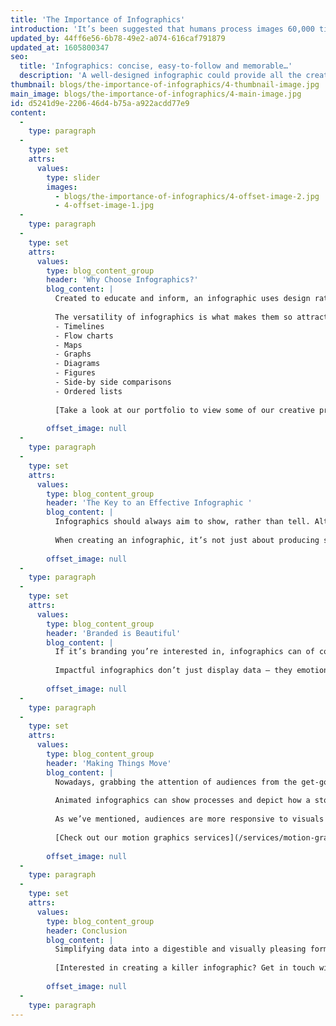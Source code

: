 ```yaml
---
title: 'The Importance of Infographics'
introduction: 'It’s been suggested that humans process images 60,000 times faster than text. It’s nice to have a little [science](http://www.t-sciences.com/news/humans-process-visual-data-better) to back up the age-old idiom ‘a picture’s worth a thousand words’, not least because it reinforces our long-held opinion that infographics are, well… pretty good.'
updated_by: 44ff6e56-6b78-49e2-a074-616caf791879
updated_at: 1605800347
seo:
  title: 'Infographics: concise, easy-to-follow and memorable…'
  description: 'A well-designed infographic could provide all the creative answers you’re looking for. Get in touch with our team today on 01253 297900.'
thumbnail: blogs/the-importance-of-infographics/4-thumbnail-image.jpg
main_image: blogs/the-importance-of-infographics/4-main-image.jpg
id: d5241d9e-2206-46d4-b75a-a922acdd77e9
content:
  -
    type: paragraph
  -
    type: set
    attrs:
      values:
        type: slider
        images:
          - blogs/the-importance-of-infographics/4-offset-image-2.jpg
          - 4-offset-image-1.jpg
  -
    type: paragraph
  -
    type: set
    attrs:
      values:
        type: blog_content_group
        header: 'Why Choose Infographics?'
        blog_content: |
          Created to educate and inform, an infographic uses design rationale to simplify complex data and present it in an easy-to-digest format. Nobody enjoys staring into an endless abyss of statistics – thankfully, an infographic can contextualise information and save us from drowning in a sea of numbers and figures.
          
          The versatility of infographics is what makes them so attractive as a design solution. There are a number of ways to present data, including:
          - Timelines
          - Flow charts
          - Maps
          - Graphs
          - Diagrams
          - Figures
          - Side-by side comparisons
          - Ordered lists
          
          [Take a look at our portfolio to view some of our creative projects](/work)
          
        offset_image: null
  -
    type: paragraph
  -
    type: set
    attrs:
      values:
        type: blog_content_group
        header: 'The Key to an Effective Infographic '
        blog_content: |
          Infographics should always aim to show, rather than tell. Although text always plays a vital role in any design, the visual aspects of an infographic should be able to communicate effectively without an over-reliance on typography. 
          
          When creating an infographic, it’s not just about producing something that looks good – designers must also be able to figure out the best way of visualising and representing data depending on the topic at hand. The central concept behind an infographic should be reflected in the data that is being presented, which is why a designer needs to be able to interpret the relationship between different sets of information.
          
        offset_image: null
  -
    type: paragraph
  -
    type: set
    attrs:
      values:
        type: blog_content_group
        header: 'Branded is Beautiful'
        blog_content: |
          If it’s branding you’re interested in, infographics can of course be designed to adhere company guidelines. Branded infographics are effective because they tell a data-driven story alongside your brand’s own narrative, offering an ideal means of applying your company’s expertise and authority to matters. Whether designed for a set of annual reports or an Instagram post, an engaging and relevant infographic will lead people to value your brand’s credibility. 
          
          Impactful infographics don’t just display data – they emotionally connect with audiences. Ultimately, you’re looking for a reaction from people, a feeling which – by association of visual elements such as your logo, colour choice and typography – will remind people of your brand.
          
        offset_image: null
  -
    type: paragraph
  -
    type: set
    attrs:
      values:
        type: blog_content_group
        header: 'Making Things Move'
        blog_content: |
          Nowadays, grabbing the attention of audiences from the get-go is becoming an increasingly difficult task. Turning static infographics into animated ones provides a potential solution.  
          
          Animated infographics can show processes and depict how a story unfolds. By showing the transition of information from one point to another, we can break things down and help viewers to grasp exactly what is being communicated. 
          
          As we’ve mentioned, audiences are more responsive to visuals that provide emotional stimulation. Combine that with the engagement that motion graphics brings to the table and you’ll increase the likelihood of content being shared, ultimately widening your audience reach. Whether breathing new life into older static infographics or producing something completely new, there’s no doubt that incorporating animation allows you to get more mileage out of infographics.
          
          [Check out our motion graphics services](/services/motion-graphics)
          
        offset_image: null
  -
    type: paragraph
  -
    type: set
    attrs:
      values:
        type: blog_content_group
        header: Conclusion
        blog_content: |
          Simplifying data into a digestible and visually pleasing format isn’t always a walk in the park – but it is effective. Infographics reach out to people: they’re concise, easy-to-follow and, most important of all, memorable. Capitalise on all three of those qualities and you’ll soon leave a lasting impression on your audience.
          
          [Interested in creating a killer infographic? Get in touch with the Think!Creative team today.](/contact)
          
        offset_image: null
  -
    type: paragraph
---
```

